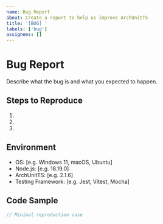 ```yaml
---
name: Bug Report
about: Create a report to help us improve ArchUnitTS
title: '[BUG] '
labels: ['bug']
assignees: []
---
```


# Bug Report

Describe what the bug is and what you expected to happen.

## Steps to Reproduce

1.
2.
3.

## Environment

- OS: [e.g. Windows 11, macOS, Ubuntu]
- Node.js: [e.g. 18.19.0]
- ArchUnitTS: [e.g. 2.1.6]
- Testing Framework: [e.g. Jest, Vitest, Mocha]

## Code Sample

```typescript
// Minimal reproduction case
```
